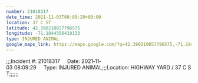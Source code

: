 ```yaml
---
number: 21018317
date_time: 2021-11-03T08:09:29+00:00
location: 37 C ST
latitude: 42.390210857796575
longitude: -71.1844356410133
type: INJURED ANIMAL
google_maps_link: https://maps.google.com/?q=42.390210857796575,-71.1844356410133
---
```


;;;Incident #: 21018317     Date: 2021‐11‐03 08:09:29     Type: INJURED ANIMAL;;;Location: HIGHWAY YARD / 37 C ST;;;;;;
